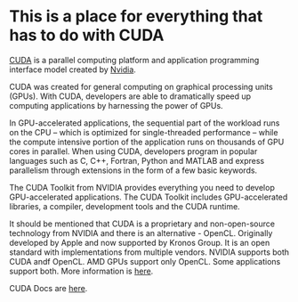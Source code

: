 # This is a place for everything that has to do with CUDA

[CUDA](https://en.wikipedia.org/wiki/CUDA) is a parallel computing platform and application programming interface model created by [Nvidia](https://www.nvidia.com). 

CUDA was created for general computing on graphical processing units (GPUs). With CUDA, developers are able to dramatically speed up computing applications by harnessing the power of GPUs.

In GPU-accelerated applications, the sequential part of the workload runs on the CPU – which is optimized for single-threaded performance – while the compute intensive portion of the application runs on thousands of GPU cores in parallel. When using CUDA, developers program in popular languages such as C, C++, Fortran, Python and MATLAB and express parallelism through extensions in the form of a few basic keywords.

The CUDA Toolkit from NVIDIA provides everything you need to develop GPU-accelerated applications. The CUDA Toolkit includes GPU-accelerated libraries, a compiler, development tools and the CUDA runtime.

It should be mentioned that CUDA is a proprietary and non-open-source technology from NVIDIA and there is an alternative - OpenCL. Originally developed by Apple and now supported by Kronos Group. It is an open standard with implementations from multiple vendors. NVIDIA supports both CUDA andf OpenCL. AMD GPUs support only OpenCL. Some applications support both. More information is [here](https://create.pro/blog/opencl-vs-cuda/).

CUDA Docs are [here](https://docs.nvidia.com/cuda/).
